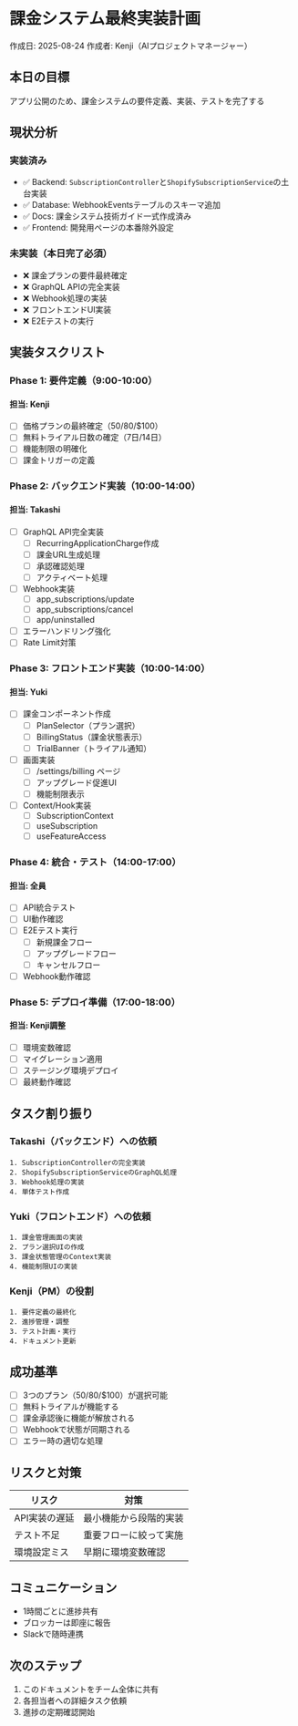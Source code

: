 # 課金システム最終実装計画
作成日: 2025-08-24
作成者: Kenji（AIプロジェクトマネージャー）

## 本日の目標
アプリ公開のため、課金システムの要件定義、実装、テストを完了する

## 現状分析

### 実装済み
- ✅ Backend: `SubscriptionController`と`ShopifySubscriptionService`の土台実装
- ✅ Database: WebhookEventsテーブルのスキーマ追加
- ✅ Docs: 課金システム技術ガイド一式作成済み
- ✅ Frontend: 開発用ページの本番除外設定

### 未実装（本日完了必須）
- ❌ 課金プランの要件最終確定
- ❌ GraphQL APIの完全実装
- ❌ Webhook処理の実装
- ❌ フロントエンドUI実装
- ❌ E2Eテストの実行

## 実装タスクリスト

### Phase 1: 要件定義（9:00-10:00）
#### 担当: Kenji
- [ ] 価格プランの最終確定（$50/$80/$100）
- [ ] 無料トライアル日数の確定（7日/14日）
- [ ] 機能制限の明確化
- [ ] 課金トリガーの定義

### Phase 2: バックエンド実装（10:00-14:00）
#### 担当: Takashi
- [ ] GraphQL API完全実装
  - [ ] RecurringApplicationCharge作成
  - [ ] 課金URL生成処理
  - [ ] 承認確認処理
  - [ ] アクティベート処理
- [ ] Webhook実装
  - [ ] app_subscriptions/update
  - [ ] app_subscriptions/cancel
  - [ ] app/uninstalled
- [ ] エラーハンドリング強化
- [ ] Rate Limit対策

### Phase 3: フロントエンド実装（10:00-14:00）
#### 担当: Yuki
- [ ] 課金コンポーネント作成
  - [ ] PlanSelector（プラン選択）
  - [ ] BillingStatus（課金状態表示）
  - [ ] TrialBanner（トライアル通知）
- [ ] 画面実装
  - [ ] /settings/billing ページ
  - [ ] アップグレード促進UI
  - [ ] 機能制限表示
- [ ] Context/Hook実装
  - [ ] SubscriptionContext
  - [ ] useSubscription
  - [ ] useFeatureAccess

### Phase 4: 統合・テスト（14:00-17:00）
#### 担当: 全員
- [ ] API統合テスト
- [ ] UI動作確認
- [ ] E2Eテスト実行
  - [ ] 新規課金フロー
  - [ ] アップグレードフロー
  - [ ] キャンセルフロー
- [ ] Webhook動作確認

### Phase 5: デプロイ準備（17:00-18:00）
#### 担当: Kenji調整
- [ ] 環境変数確認
- [ ] マイグレーション適用
- [ ] ステージング環境デプロイ
- [ ] 最終動作確認

## タスク割り振り

### Takashi（バックエンド）への依頼
```
1. SubscriptionControllerの完全実装
2. ShopifySubscriptionServiceのGraphQL処理
3. Webhook処理の実装
4. 単体テスト作成
```

### Yuki（フロントエンド）への依頼
```
1. 課金管理画面の実装
2. プラン選択UIの作成
3. 課金状態管理のContext実装
4. 機能制限UIの実装
```

### Kenji（PM）の役割
```
1. 要件定義の最終化
2. 進捗管理・調整
3. テスト計画・実行
4. ドキュメント更新
```

## 成功基準
- [ ] 3つのプラン（$50/$80/$100）が選択可能
- [ ] 無料トライアルが機能する
- [ ] 課金承認後に機能が解放される
- [ ] Webhookで状態が同期される
- [ ] エラー時の適切な処理

## リスクと対策
| リスク | 対策 |
|--------|------|
| API実装の遅延 | 最小機能から段階的実装 |
| テスト不足 | 重要フローに絞って実施 |
| 環境設定ミス | 早期に環境変数確認 |

## コミュニケーション
- 1時間ごとに進捗共有
- ブロッカーは即座に報告
- Slackで随時連携

## 次のステップ
1. このドキュメントをチーム全体に共有
2. 各担当者への詳細タスク依頼
3. 進捗の定期確認開始